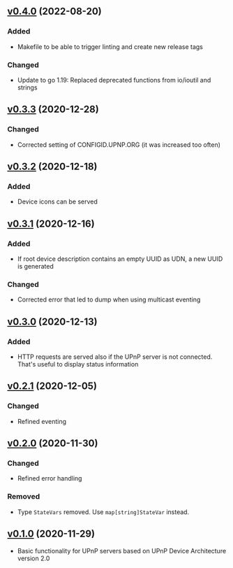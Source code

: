 ## [v0.4.0](https://gitlab.com/mipimipi/yuppie/-/tags/v0.4.0) (2022-08-20)

### Added

* Makefile to be able to trigger linting and create new release tags

### Changed

* Update to go 1.19: Replaced deprecated functions from io/ioutil and strings

## [v0.3.3](https://gitlab.com/mipimipi/yuppie/-/tags/v0.3.3) (2020-12-28)

### Changed

* Corrected setting of CONFIGID.UPNP.ORG (it was increased too often)

## [v0.3.2](https://gitlab.com/mipimipi/yuppie/-/tags/v0.3.2) (2020-12-18)

### Added

* Device icons can be served

## [v0.3.1](https://gitlab.com/mipimipi/yuppie/-/tags/v0.3.1) (2020-12-16)

### Added

* If root device description contains an empty UUID as UDN, a new UUID is generated

### Changed

* Corrected error that led to dump when using multicast eventing

## [v0.3.0](https://gitlab.com/mipimipi/yuppie/-/tags/v0.3.0) (2020-12-13)

### Added

* HTTP requests are served also if the UPnP server is not connected. That's useful to display status information

## [v0.2.1](https://gitlab.com/mipimipi/yuppie/-/tags/v0.2.1) (2020-12-05)

### Changed

* Refined eventing

## [v0.2.0](https://gitlab.com/mipimipi/yuppie/-/tags/v0.2.0) (2020-11-30)

### Changed

* Refined error handling

### Removed

* Type `StateVars` removed. Use `map[string]StateVar` instead. 

## [v0.1.0](https://gitlab.com/mipimipi/yuppie/-/tags/v0.1.0) (2020-11-29)

* Basic functionality for UPnP servers based on UPnP Device Architecture version 2.0

